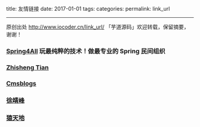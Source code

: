 title: 友情链接
date: 2017-01-01
tags:
categories: 
permalink: link_url

-------

原创出处 http://www.iocoder.cn/link_url/ 「芋道源码」欢迎转载，保留摘要，谢谢！

### [Spring4All](http://www.spring4all.com)  玩最纯粹的技术！做最专业的 Spring 民间组织
### [Zhisheng Tian](http://www.54tianzhisheng.cn/)
### [Cmsblogs](http://cmsblogs.com/)
### [徐靖峰](http://www.cnkirito.moe/)
### [猿天地](http://cxytiandi.com/)

